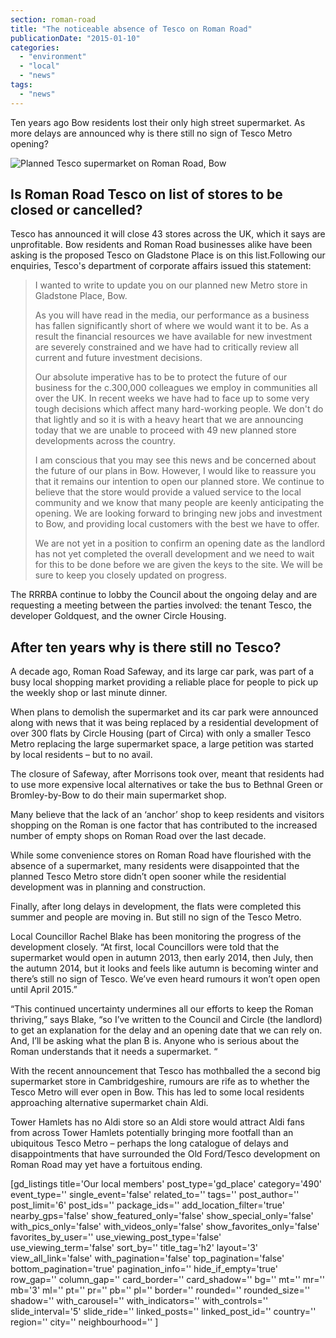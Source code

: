 ```yaml
---
section: roman-road
title: "The noticeable absence of Tesco on Roman Road"
publicationDate: "2015-01-10"
categories: 
  - "environment"
  - "local"
  - "news"
tags: 
  - "news"
---
```


Ten years ago Bow residents lost their only high street supermarket. As more delays are announced why is there still no sign of Tesco Metro opening?

![](/images/Roman-Road-Tesco-supermarket.jpg "Planned Tesco supermarket on Roman Road, Bow")

## Is Roman Road Tesco on list of stores to be closed or cancelled?

Tesco has announced it will close 43 stores across the UK, which it says are unprofitable. Bow residents and Roman Road businesses alike have been asking is the proposed Tesco on Gladstone Place is on this list.Following our enquiries, Tesco's department of corporate affairs issued this statement:

> I wanted to write to update you on our planned new Metro store in Gladstone Place, Bow.
> 
> As you will have read in the media, our performance as a business has fallen significantly short of where we would want it to be. As a result the financial resources we have available for new investment are severely constrained and we have had to critically review all current and future investment decisions.
> 
> Our absolute imperative has to be to protect the future of our business for the c.300,000 colleagues we employ in communities all over the UK. In recent weeks we have had to face up to some very tough decisions which affect many hard-working people. We don't do that lightly and so it is with a heavy heart that we are announcing today that we are unable to proceed with 49 new planned store developments across the country.
> 
> I am conscious that you may see this news and be concerned about the future of our plans in Bow. However, I would like to reassure you that it remains our intention to open our planned store. We continue to believe that the store would provide a valued service to the local community and we know that many people are keenly anticipating the opening. We are looking forward to bringing new jobs and investment to Bow, and providing local customers with the best we have to offer.
> 
> We are not yet in a position to confirm an opening date as the landlord has not yet completed the overall development and we need to wait for this to be done before we are given the keys to the site. We will be sure to keep you closely updated on progress.

The RRRBA continue to lobby the Council about the ongoing delay and are requesting a meeting between the parties involved: the tenant Tesco, the developer Goldquest, and the owner Circle Housing.

## After ten years why is there still no Tesco?

A decade ago, Roman Road Safeway, and its large car park, was part of a busy local shopping market providing a reliable place for people to pick up the weekly shop or last minute dinner.

When plans to demolish the supermarket and its car park were announced along with news that it was being replaced by a residential development of over 300 flats by Circle Housing (part of Circa) with only a smaller Tesco Metro replacing the large supermarket space, a large petition was started by local residents – but to no avail.

The closure of Safeway, after Morrisons took over, meant that residents had to use more expensive local alternatives or take the bus to Bethnal Green or Bromley-by-Bow to do their main supermarket shop.

Many believe that the lack of an ‘anchor’ shop to keep residents and visitors shopping on the Roman is one factor that has contributed to the increased number of empty shops on Roman Road over the last decade.

While some convenience stores on Roman Road have flourished with the absence of a supermarket, many residents were disappointed that the planned Tesco Metro store didn’t open sooner while the residential development was in planning and construction.

Finally, after long delays in development, the flats were completed this summer and people are moving in. But still no sign of the Tesco Metro.

Local Councillor Rachel Blake has been monitoring the progress of the development closely. “At first, local Councillors were told that the supermarket would open in autumn 2013, then early 2014, then July, then the autumn 2014, but it looks and feels like autumn is becoming winter and there’s still no sign of Tesco. We’ve even heard rumours it won’t open open until April 2015.”

“This continued uncertainty undermines all our efforts to keep the Roman thriving,” says Blake, “so I’ve written to the Council and Circle (the landlord) to get an explanation for the delay and an opening date that we can rely on. And, I’ll be asking what the plan B is. Anyone who is serious about the Roman understands that it needs a supermarket. “

With the recent announcement that Tesco has mothballed the a second big supermarket store in Cambridgeshire, rumours are rife as to whether the Tesco Metro will ever open in Bow. This has led to some local residents approaching alternative supermarket chain Aldi.

Tower Hamlets has no Aldi store so an Aldi store would attract Aldi fans from across Tower Hamlets potentially bringing more footfall than an ubiquitous Tesco Metro – perhaps the long catalogue of delays and disappointments that have surrounded the Old Ford/Tesco development on Roman Road may yet have a fortuitous ending.

\[gd\_listings title='Our local members' post\_type='gd\_place' category='490' event\_type='' single\_event='false' related\_to='' tags='' post\_author='' post\_limit='6' post\_ids='' package\_ids='' add\_location\_filter='true' nearby\_gps='false' show\_featured\_only='false' show\_special\_only='false' with\_pics\_only='false' with\_videos\_only='false' show\_favorites\_only='false' favorites\_by\_user='' use\_viewing\_post\_type='false' use\_viewing\_term='false' sort\_by='' title\_tag='h2' layout='3' view\_all\_link='false' with\_pagination='false' top\_pagination='false' bottom\_pagination='true' pagination\_info='' hide\_if\_empty='true' row\_gap='' column\_gap='' card\_border='' card\_shadow='' bg='' mt='' mr='' mb='3' ml='' pt='' pr='' pb='' pl='' border='' rounded='' rounded\_size='' shadow='' with\_carousel='' with\_indicators='' with\_controls='' slide\_interval='5' slide\_ride='' linked\_posts='' linked\_post\_id='' country='' region='' city='' neighbourhood='' \]
